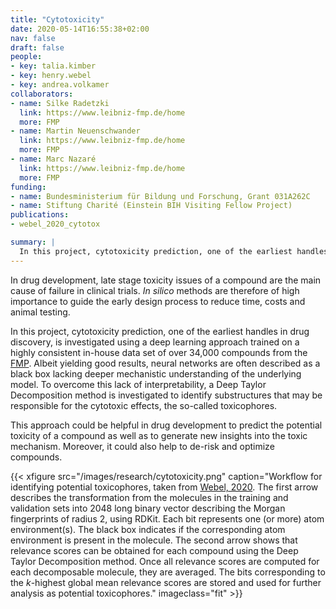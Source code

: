 ```yaml
---
title: "Cytotoxicity"
date: 2020-05-14T16:55:38+02:00
nav: false
draft: false
people:
- key: talia.kimber
- key: henry.webel
- key: andrea.volkamer
collaborators:
- name: Silke Radetzki
  link: https://www.leibniz-fmp.de/home
  more: FMP
- name: Martin Neuenschwander
  link: https://www.leibniz-fmp.de/home
  more: FMP
- name: Marc Nazaré
  link: https://www.leibniz-fmp.de/home
  more: FMP
funding:
- name: Bundesministerium für Bildung und Forschung, Grant 031A262C
- name: Stiftung Charité (Einstein BIH Visiting Fellow Project)
publications:
- webel_2020_cytotox

summary: |
  In this project, cytotoxicity prediction, one of the earliest handles in drug discovery, is investigated using a deep learning approach trained on a large and highly consistent in-house data set from the Leibniz-Forschungsinstitut für Molekulare Pharmakologie (FMP). While neural networks are often described as a black box, we try to overcome the lack of interpretability. Thus, a Deep Taylor Decomposition method is investigated to identify substructures that may be responsible for the cytotoxic effects.
---
```


In drug development, late stage toxicity issues of a compound are the main cause of failure in clinical trials. _In silico_ methods are therefore of high importance to guide the early design process to reduce time, costs and animal testing.

In this project, cytotoxicity prediction, one of the earliest handles in drug discovery, is investigated using a deep learning approach trained on a highly consistent in-house data set of over 34,000 compounds from the <a href="https://www.leibniz-fmp.de/home" target="_blank" class="external">FMP</a>.
Albeit yielding good results, neural networks are often described as a black box lacking deeper mechanistic understanding of the underlying model. To overcome this lack of interpretability, a Deep Taylor Decomposition method is investigated to identify substructures that may be responsible for the cytotoxic effects, the so-called toxicophores.

This approach could be helpful in drug development to predict the potential toxicity of a compound as well as to generate new insights into the toxic mechanism. Moreover, it could also help to de-risk and optimize compounds.

{{< xfigure src="/images/research/cytotoxicity.png" caption="Workflow for identifying potential toxicophores, taken from [Webel, 2020](/publications/#webel_2020_cytotox). The first arrow describes the transformation from the molecules in the training and validation sets into 2048 long binary vector describing the Morgan fingerprints of radius 2, using RDKit. Each bit represents one (or more) atom environment(s). The black box indicates if the corresponding atom environment is present in the molecule. The second arrow shows that relevance scores can be obtained for each compound using the Deep Taylor Decomposition method. Once all relevance scores are computed for each decomposable molecule, they are averaged. The bits corresponding to the _k_-highest global mean relevance scores are stored and used for further analysis as potential toxicophores." imageclass="fit" >}}
